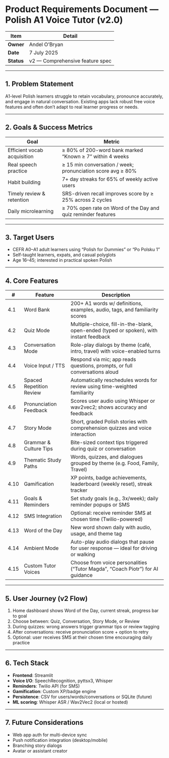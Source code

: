 
# Product Requirements Document — Polish A1 Voice Tutor (v2.0)

| Item           | Detail                          |
|----------------|----------------------------------|
| **Owner**      | Andel O’Bryan                    |
| **Date**       | 7 July 2025                      |
| **Status**     | v2 — Comprehensive feature spec  |

---

## 1. Problem Statement

A1-level Polish learners struggle to retain vocabulary, pronounce accurately, and engage in natural conversation. Existing apps lack robust free voice features and often don’t adapt to real learner progress or needs.

---

## 2. Goals & Success Metrics

| Goal                          | Metric                                                         |
|-------------------------------|----------------------------------------------------------------|
| Efficient vocab acquisition   | ≥ 80% of 200-word bank marked “Known ≥ 7” within 4 weeks       |
| Real speech practice          | ≥ 15 min conversation / week; pronunciation score avg ≥ 80%    |
| Habit building                | 7+ day streaks for 65% of weekly active users                  |
| Timely review & retention     | SRS-driven recall improves score by ≥ 25% across 2 cycles      |
| Daily microlearning           | ≥ 70% open rate on Word of the Day and quiz reminder features  |

---

## 3. Target Users

- CEFR A0–A1 adult learners using “Polish for Dummies” or “Po Polsku 1”
- Self-taught learners, expats, and casual polyglots
- Age 16–45; interested in practical spoken Polish

---

## 4. Core Features

| #   | Feature                       | Description |
|-----|-------------------------------|-------------|
| 4.1 | Word Bank                     | 200+ A1 words w/ definitions, examples, audio, tags, and familiarity scores |
| 4.2 | Quiz Mode                     | Multiple-choice, fill-in-the-blank, open-ended (typed or spoken), with instant feedback |
| 4.3 | Conversation Mode             | Role-play dialogs by theme (café, intro, travel) with voice-enabled turns |
| 4.4 | Voice Input / TTS             | Respond via mic; app reads questions, prompts, or full conversations aloud |
| 4.5 | Spaced Repetition Review     | Automatically reschedules words for review using time-weighted familiarity |
| 4.6 | Pronunciation Feedback        | Scores user audio using Whisper or wav2vec2; shows accuracy and feedback |
| 4.7 | Story Mode                    | Short, graded Polish stories with comprehension quizzes and voice interaction |
| 4.8 | Grammar & Culture Tips        | Bite-sized context tips triggered during quiz or conversation |
| 4.9 | Thematic Study Paths          | Words, quizzes, and dialogues grouped by theme (e.g. Food, Family, Travel) |
| 4.10| Gamification                  | XP points, badge achievements, leaderboard (weekly reset), streak tracker |
| 4.11| Goals & Reminders             | Set study goals (e.g., 3x/week); daily reminder popups or SMS |
| 4.12| SMS Integration               | Optional: receive reminder SMS at chosen time (Twilio-powered) |
| 4.13| Word of the Day               | New word shown daily with audio, usage, and theme tag |
| 4.14| Ambient Mode                  | Auto-play audio dialogs that pause for user response — ideal for driving or walking |
| 4.15| Custom Tutor Voices           | Choose from voice personalities (“Tutor Magda”, “Coach Piotr”) for AI guidance |

---

## 5. User Journey (v2 Flow)

1. Home dashboard shows Word of the Day, current streak, progress bar to goal
2. Choose between: Quiz, Conversation, Story Mode, or Review
3. During quizzes: wrong answers trigger grammar tips or review tagging
4. After conversations: receive pronunciation score + option to retry
5. Optional: user receives SMS at their chosen time encouraging daily practice

---

## 6. Tech Stack

- **Frontend**: Streamlit
- **Voice I/O**: SpeechRecognition, pyttsx3, Whisper
- **Reminders**: Twilio API (for SMS)
- **Gamification**: Custom XP/badge engine
- **Persistence**: CSV for users/words/conversations or SQLite (future)
- **ML scoring**: Whisper ASR / Wav2Vec2 (local or hosted)

---

## 7. Future Considerations

- Web app auth for multi-device sync
- Push notification integration (desktop/mobile)
- Branching story dialogs
- Avatar or assistant creator
